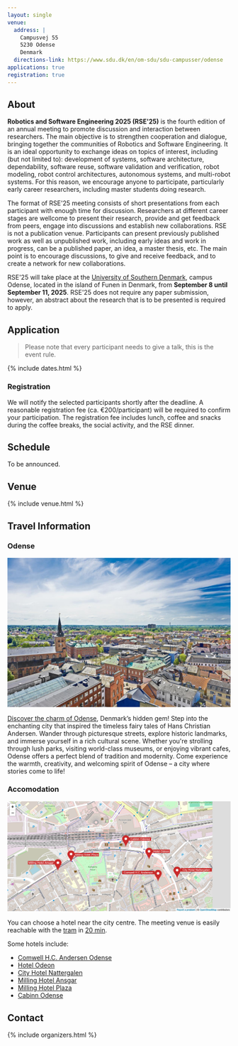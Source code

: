 ```yaml
---
layout: single
venue:
  address: |
    Campusvej 55
    5230 Odense
    Denmark
  directions-link: https://www.sdu.dk/en/om-sdu/sdu-campusser/odense
applications: true
registration: true
---
```


## About

**Robotics and Software Engineering 2025 (RSE'25)** is the fourth edition of an annual meeting to promote discussion and interaction between researchers. The main objective is to strengthen cooperation and dialogue, bringing together the communities of Robotics and Software Engineering. It is an ideal opportunity to exchange ideas on topics of interest, including (but not limited to): development of systems, software architecture, dependability, software reuse, software validation and verification, robot modeling, robot control architectures, autonomous systems, and multi-robot systems. For this reason, we encourage anyone to participate, particularly early career researchers, including master students doing research.

The format of RSE'25 meeting consists of short presentations from each participant with enough time for discussion. Researchers at different career stages are wellcome to present their research, provide and get feedback from peers, engage into discussions and establish new collaborations. RSE is not a publication venue. Participants can present previously published work as well as unpublished work, including early ideas and work in progress, can be a published paper, an idea, a master thesis, etc. The main point is to encourage discussions, to give and receive feedback, and to create a network for new collaborations.

RSE'25 will take place at the [University of Southern Denmark](https://www.sdu.dk/en), campus Odense, located in the island of Funen in Denmark, from **September 8 until September 11, 2025**.
RSE'25 does not require any paper submission, however, an abstract about the research that is to be presented is required to apply. 
 

## Application

> Please note that every participant needs to give a talk, this is the event rule.  

{% include dates.html %}


### Registration

We will notify the selected participants shortly after the deadline. A reasonable registration fee (ca. €200/participant) will be required to confirm your participation. The registration fee includes lunch, coffee and snacks during the coffee breaks, the social activity, and the RSE dinner.


<div class="divider"></div>


##  Schedule

To be announced.
 

<div class="divider"></div>

## Venue

{% include venue.html %}

## Travel Information

### Odense

<img src="assets/OdenseCity.jpg" alt="Odense-City" style="width:900px;"/>

[Discover the charm of Odense](https://www.visitdenmark.com/denmark/destinations/fyn/odense), Denmark’s hidden gem! Step into the enchanting city that inspired the timeless fairy tales of Hans Christian Andersen. Wander through picturesque streets, explore historic landmarks, and immerse yourself in a rich cultural scene. Whether you're strolling through lush parks, visiting world-class museums, or enjoying vibrant cafes, Odense offers a perfect blend of tradition and modernity. Come experience the warmth, creativity, and welcoming spirit of Odense – a city where stories come to life!

### Accomodation

<img src="assets/HotelOdense.png" alt="hotel-map" style="width:900px;"/>

You can choose a hotel near the city centre. The meeting venue is easily reachable with the [tram](https://www.odenseletbane.dk/english) in [20 min](https://maps.app.goo.gl/dhE3wqxqSU5xLUot5).

Some hotels include:

- [Comwell H.C. Andersen Odense](https://comwell.com/hoteller/comwell-hotel-hc-andersen-odense)
- [Hotel Odeon](https://picassoonline.techotel.dk/da/occ/hotel-odeon/booking/)
- [City Hotel Nattergalen](www.cityhotelnattergalen.dk)
- [Milling Hotel Ansgar](https://millinghotels.dk/hoteller/milling-hotel-ansgar/)
- [Milling Hotel Plaza](https://millinghotels.dk/hoteller/milling-hotel-plaza/)
- [Cabinn Odense](https://www.cabinn.com/hotel/cabinn-odense)

## Contact 
  
{% include organizers.html %}
